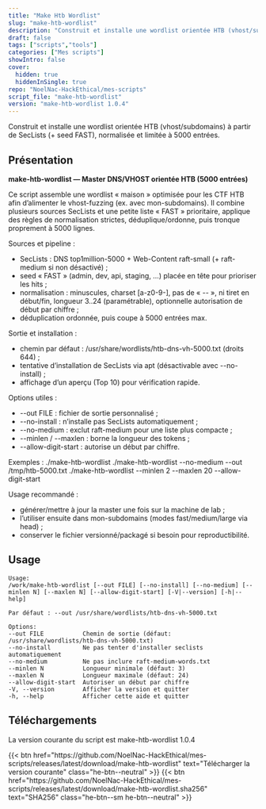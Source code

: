 ```yaml
---
title: "Make Htb Wordlist"
slug: "make-htb-wordlist"
description: "Construit et installe une wordlist orientée HTB (vhost/subdomains) à partir de SecLists (+ seed FAST), normalisée et limitée à 5000 entrées."
draft: false
tags: ["scripts","tools"]
categories: ["Mes scripts"]
showIntro: false
cover:
  hidden: true
  hiddenInSingle: true
repo: "NoelNac-HackEthical/mes-scripts"
script_file: "make-htb-wordlist"
version: "make-htb-wordlist 1.0.4"
---
```


Construit et installe une wordlist orientée HTB (vhost/subdomains) à partir de SecLists (+ seed FAST), normalisée et limitée à 5000 entrées.

## Présentation

**make-htb-wordlist — Master DNS/VHOST orientée HTB (5000 entrées)**

Ce script assemble une wordlist « maison » optimisée pour les CTF HTB afin d’alimenter
le vhost-fuzzing (ex. avec mon-subdomains). Il combine plusieurs sources SecLists et
une petite liste « FAST » prioritaire, applique des règles de normalisation strictes,
déduplique/ordonne, puis tronque proprement à 5000 lignes.

Sources et pipeline :
- SecLists : DNS top1million-5000 + Web-Content raft-small (+ raft-medium si non désactivé) ;
- seed « FAST » (admin, dev, api, staging, …) placée en tête pour prioriser les hits ;
- normalisation : minuscules, charset [a-z0-9-], pas de « -- », ni tiret en début/fin,
  longueur 3..24 (paramétrable), optionnelle autorisation de début par chiffre ;
- déduplication ordonnée, puis coupe à 5000 entrées max.

Sortie et installation :
- chemin par défaut : /usr/share/wordlists/htb-dns-vh-5000.txt (droits 644) ;
- tentative d’installation de SecLists via apt (désactivable avec --no-install) ;
- affichage d’un aperçu (Top 10) pour vérification rapide.

Options utiles :
- --out FILE            : fichier de sortie personnalisé ;
- --no-install          : n’installe pas SecLists automatiquement ;
- --no-medium           : exclut raft-medium pour une liste plus compacte ;
- --minlen / --maxlen   : borne la longueur des tokens ;
- --allow-digit-start   : autorise un début par chiffre.

Exemples :
  ./make-htb-wordlist
  ./make-htb-wordlist --no-medium --out /tmp/htb-5000.txt
  ./make-htb-wordlist --minlen 2 --maxlen 20 --allow-digit-start

Usage recommandé :
- générer/mettre à jour la master une fois sur la machine de lab ;
- l’utiliser ensuite dans mon-subdomains (modes fast/medium/large via head) ;
- conserver le fichier versionné/packagé si besoin pour reproductibilité.

## Usage

```
Usage:
/work/make-htb-wordlist [--out FILE] [--no-install] [--no-medium] [--minlen N] [--maxlen N] [--allow-digit-start] [-V|--version] [-h|--help]

Par défaut : --out /usr/share/wordlists/htb-dns-vh-5000.txt

Options:
--out FILE           Chemin de sortie (défaut: /usr/share/wordlists/htb-dns-vh-5000.txt)
--no-install         Ne pas tenter d'installer seclists automatiquement
--no-medium          Ne pas inclure raft-medium-words.txt
--minlen N           Longueur minimale (défaut: 3)
--maxlen N           Longueur maximale (défaut: 24)
--allow-digit-start  Autoriser un début par chiffre
-V, --version        Afficher la version et quitter
-h, --help           Afficher cette aide et quitter
```

## Téléchargements

La version courante du script est make-htb-wordlist 1.0.4

<div class="dl-row">
  {{< btn href="https://github.com/NoelNac-HackEthical/mes-scripts/releases/latest/download/make-htb-wordlist" text="Télécharger la version courante" class="he-btn--neutral" >}}
  {{< btn href="https://github.com/NoelNac-HackEthical/mes-scripts/releases/latest/download/make-htb-wordlist.sha256" text="SHA256" class="he-btn--sm he-btn--neutral" >}}
</div>

